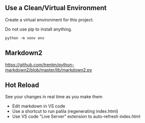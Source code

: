 ## Use a Clean/Virtual Environment

Create a virtual environment for this project.

Do not use pip to install anything.

```
python -m venv env
```

## Markdown2

https://github.com/trentm/python-markdown2/blob/master/lib/markdown2.py

## Hot Reload

See your changes in real time as you make them
* Edit markdown in VS code
* Use a shortcut to run palila (regenerating index.html)
* Use VS code "Live Server" extension to auto-refresh index.html